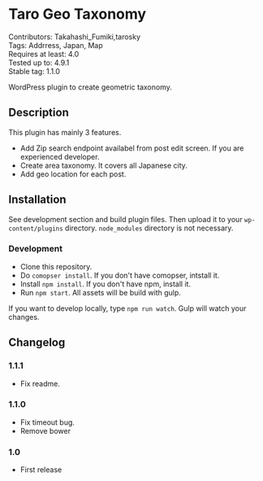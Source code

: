 # Taro Geo Taxonomy

Contributors: Takahashi_Fumiki,tarosky  
Tags: Addrress, Japan, Map  
Requires at least: 4.0  
Tested up to: 4.9.1  
Stable tag: 1.1.0

WordPress plugin to create geometric taxonomy.

## Description

This plugin has mainly 3 features.

* Add Zip search endpoint availabel from post edit screen. If you are experienced developer.
* Create area taxonomy. It covers all Japanese city.
* Add geo location for each post.

## Installation

See development section and build plugin files. Then upload it to your `wp-content/plugins` directory.
`node_modules` directory is not necessary.

### Development

- Clone this repository.
- Do `comopser install`. If you don't have comopser, intstall it.
- Install `npm install`. If you don't have npm, install it.
- Run `npm start`. All assets will be build with gulp.

If you want to develop locally, type `npm run watch`.
Gulp will watch your changes.

##  Changelog 

### 1.1.1

* Fix readme.

### 1.1.0

* Fix timeout bug.
* Remove bower

### 1.0

* First release